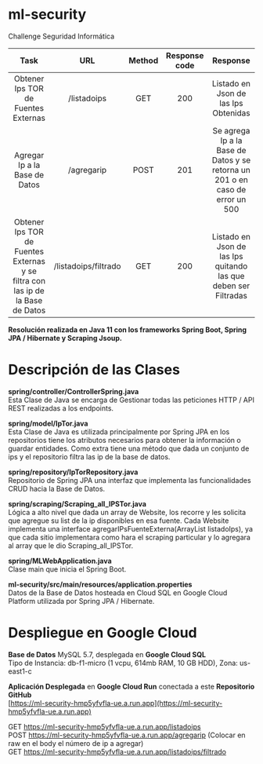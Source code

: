 # ml-security
Challenge Seguridad Informática

| Task | URL | Method | Response code | Response |
|:----:|:---:|:------:|:-------------:|:--------:|
| Obtener Ips TOR de Fuentes Externas| /listadoips | GET | 200 | Listado en Json de las Ips Obtenidas|
| Agregar Ip a la Base de Datos | /agregarip | POST | 201 | Se agrega Ip a la Base de Datos y se retorna un 201 o en caso de error un 500 | 
| Obtener Ips TOR de Fuentes Externas y se filtra con las ip de la Base de Datos | /listadoips/filtrado | GET | 200 | Listado en Json de las Ips quitando las que deben ser Filtradas |

**Resolución realizada en Java 11 con los frameworks Spring Boot, Spring JPA / Hibernate y Scraping Jsoup.**

# Descripción de las Clases

**spring/controller/ControllerSpring.java**\
Esta Clase de Java se encarga de Gestionar todas las peticiones HTTP / API REST realizadas a los endpoints.

**spring/model/IpTor.java**\
Esta Clase de Java es utilizada principalmente por Spring JPA en los repositorios tiene los atributos necesarios para obtener la información o guardar entidades. Como extra tiene una método que dada un conjunto de ips y el repositorio filtra las ip de la base de datos.

**spring/repository/IpTorRepository.java**\
Repositorio de Spring JPA una interfaz que implementa las funcionalidades CRUD hacia la Base de Datos.

**spring/scraping/Scraping_all_IPSTor.java**\
Lógica a alto nivel que dada un array de Website, los recorre y les solicita que agregue su list de la ip disponibles en esa fuente. Cada Website implementa una interface agregarIPsFuenteExterna(ArrayList<String> listadoIps), ya que cada sitio implementara como hara el scraping particular y lo agregara al array que le dio Scraping_all_IPSTor.
  
**spring/MLWebApplication.java**\
Clase main que inicia el Spring Boot.

**ml-security/src/main/resources/application.properties**\
Datos de la Base de Datos hosteada en Cloud SQL en Google Cloud Platform utilizada por Spring JPA / Hibernate.

# Despliegue en Google Cloud
**Base de Datos** MySQL 5.7, desplegada en **Google Cloud SQL**\
Tipo de Instancia: db-f1-micro (1 vcpu, 614mb RAM, 10 GB HDD), Zona: us-east1-c

**Aplicación Desplegada** en **Google Cloud Run** conectada a este **Repositorio GitHub**\
[https://ml-security-hmp5yfvfla-ue.a.run.app](https://ml-security-hmp5yfvfla-ue.a.run.app)

GET https://ml-security-hmp5yfvfla-ue.a.run.app/listadoips \
POST https://ml-security-hmp5yfvfla-ue.a.run.app/agregarip (Colocar en raw en el body el número de ip a agregar) \
GET https://ml-security-hmp5yfvfla-ue.a.run.app/listadoips/filtrado
